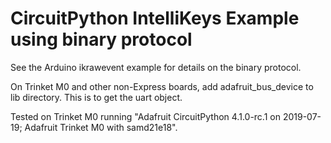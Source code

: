 # CircuitPython IntelliKeys Example using binary protocol

See the Arduino ikrawevent example for details on the binary protocol.

On Trinket M0 and other non-Express boards, add adafruit_bus_device to lib
directory. This is to get the uart object.

Tested on Trinket M0 running "Adafruit CircuitPython 4.1.0-rc.1 on 2019-07-19; Adafruit Trinket M0 with samd21e18".

